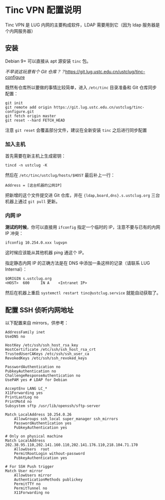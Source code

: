# Tinc VPN 配置说明

Tinc VPN 是 LUG 内网的主要构成软件，LDAP 需要用到它（因为 ldap 服务器是个内网服务器）

## 安装

Debian 9+ 可以直接从 apt 源安装 `tinc` 包。

*不早说这玩意有个 Git 仓库？？*<https://git.lug.ustc.edu.cn/ustclug/tinc-configure>

既然有仓库所以要做的事情比较简单，进入 `/etc/tinc` 目录准备和 Git 仓库同步配置：

```shell
git init
git remote add origin https://git.lug.ustc.edu.cn/ustclug/tinc-configure.git
git fetch origin master
git reset --hard FETCH_HEAD
```

注意 `git reset` 会覆盖部分文件，建议在全新安装 `tinc` 之后进行同步配置

### 加入主机

首先需要在新主机上生成密钥：

```shell
tincd -n ustclug -K
```

然后在 `/etc/tinc/ustclug/hosts/$HOST` 最后补上一行：

```text
Address = [这台机器的公网IP]
```

把新增的这个文件提交进 Git 仓库，并在 `{ldap,board,dns}.s.ustclug.org` 三台机器上通过 `git pull` 更新。

### 内网 IP

**测试的时候**，你可以直接用 `ifconfig` 指定一个临时的 IP，注意不要与已有的内网 IP 冲突：

```shell
ifconfig 10.254.0.xxx lugvpn
```

这时候应该能从其他机器 ping 通这个 IP。

指定静态内网 IP 的正确方法是在 DNS 中添加一条这样的记录（请联系 LUG Internal）：

```text
$ORIGIN s.ustclug.org
<HOST>  600     IN A    <Intranet IP>
```

然后在机器上重启 `systemctl restart tinc@ustclug.service` 就能自动获取了。

## 配置 SSH 侦听内网地址

以下配置来自 mirrors，供参考：

```text
AddressFamily inet
UseDNS no

HostKey /etc/ssh/ssh_host_rsa_key
HostCertificate /etc/ssh/ssh_host_rsa_crt
TrustedUserCAKeys /etc/ssh/ssh_user_ca
RevokedKeys /etc/ssh/ssh_revoked_keys

PasswordAuthentication no
PubkeyAuthentication no
ChallengeResponseAuthentication no
UsePAM yes # LDAP for Debian

AcceptEnv LANG LC_*
X11Forwarding yes
PrintLastLog no
PrintMotd no
Subsystem sftp /usr/lib/openssh/sftp-server

Match LocalAddress 10.254.0.26
    AllowGroups ssh_local super_manager ssh_mirrors
    PasswordAuthentication yes
    PubkeyAuthentication yes

# Only on physical machine
Match LocalAddress 202.38.95.110,202.141.160.110,202.141.176.110,218.104.71.170
    AllowUsers  root
    PermitRootLogin without-password
    PubkeyAuthentication yes

# For SSH Push trigger
Match User mirror
    AllowUsers mirror
    AuthenticationMethods publickey
    PermitTTY no
    PermitTunnel no
    X11Forwarding no
```


